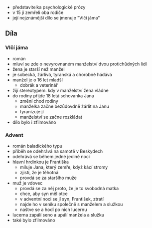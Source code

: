 - představitelka psychologické prózy
- v 15 jí zemřeli oba rodiče
- její nejznámější dílo se jmenuje "Vlčí jáma"

## Díla

### Vlčí jáma

- román
- mluví se zde o nevyrovnaném manželství dvou protichůdných lidí
- žena je starší než manžel
- je sobecká, žárlivá, tyranská a chorobně hádává
- manžel je o 16 let mladší
	-  dobrák a veterinář
- žijí stereotypem. kdy v manželství žena vládne
- do rodiny přijde 18 letá schovanka Jana
	- změní chod rodiny
	- manželka začne bezůdovdně žárlit na Janu
	- tyranizuje jí
	- manželství se začne rozkládat
- dílo bylo i zfilmováno

### Advent

- román baladického typu
- příběh se odehrává na samotě v Beskydech
- odehrává se během jedné jediné noci
- hlavní hrdinkou je Františka
	- miluje Jana, který zemře, když kácí stromy
	- zjistí, že je těhotná
	- provdá se za staršího muže
- muž je vdovec
	- provdá se za něj proto, že je to svobodná matka
	- chce, aby syn měl otce
	- v adventní noci se jí syn, František, ztratí
	- najde ho v seníku společně s manželem a služkou
	- naštve se a hodí po nich lucernu
- lucerna zapálí seno a upálí manžela a služku
- také bylo zfilmováno
